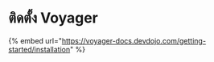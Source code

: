 # ติดตั้ง Voyager

{% embed url="https://voyager-docs.devdojo.com/getting-started/installation" %}



